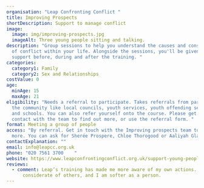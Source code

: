 ```yaml
---
organisation: "Leap Confronting Conflict "
title: Improving Prospects
shortDescription: Support to manage conflict
image:
  image: img/improving-prospects.jpg
  imageAlt: Three young people sitting and talking.
description: "Group sessions to help you understand the causes and consequences
  of conflict within your life. Alongside the sessions, you'll be given 1-2-1
  support before, during and after the training. "
categories:
  category1: Family
  category2: Sex and Relationships
costValue: 0
age:
  minAge: 15
  maxAge: 21
eligibility: "Needs a referral to participate. Takes referrals from partners in
  the community like local councils, youth services, youth offending services
  and schools. You can also refer yourself onto the course. Please get in
  contact with the team to find out more, or use the referral form. "
format: Meeting a group of people
access: "By referral. Get in touch with the Improving prospects team to ask
  more. You can ask for Sherée Prospere, Chloe Thorogood or Aaliyah Glasgow. "
contactExplanation: ""
email: info@leapcc.org.uk
phone: "020 7561 3700    "
website: https://www.leapconfrontingconflict.org.uk/support-young-people
reviews:
  - comment: Leap’s training has made me more aware of my own actions. I am more
      considerate of others, and I am softer as a person.
---
```

